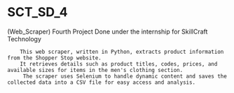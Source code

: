 # SCT_SD_4
(Web_Scraper) Fourth Project Done under the internship for SkillCraft Technology 

        This web scraper, written in Python, extracts product information from the Shopper Stop website. 
        It retrieves details such as product titles, codes, prices, and available sizes for items in the men's clothing section.
         The scraper uses Selenium to handle dynamic content and saves the collected data into a CSV file for easy access and analysis.